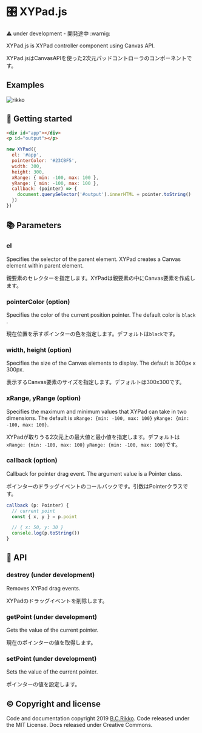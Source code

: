 # :control_knobs: XYPad.js

:warning: under development - 開発途中 :warnig:

XYPad.js is XYPad controller component using Canvas API.

XYPad.jsはCanvasAPIを使った2次元パッドコントローラのコンポーネントです。

## Examples

![rikko](https://user-images.githubusercontent.com/5305599/64018969-df020680-cb68-11e9-8289-e5660f282cb6.gif)


## :rocket: Getting started

```html
<div id="app"></div>
<p id="output"></p>
```

```js
new XYPad({
  el: '#app',
  pointerColor: '#23CBF5',
  width: 300,
  height: 300,
  xRange: { min: -100, max: 100 },
  yRange: { min: -100, max: 100 },
  callback: (pointer) => {
    document.querySelector('#output').innerHTML = pointer.toString()
  })
})
```


## :books: Parameters

### el

Specifies the selector of the parent element. XYPad creates a Canvas element within parent element.

親要素のセレクターを指定します。XYPadは親要素の中にCanvas要素を作成します。

### pointerColor (option)

Specifies the color of the current position pointer. The default color is `black `.

現在位置を示すポインターの色を指定します。デフォルトは`black`です。

### width, height (option)

Specifies the size of the Canvas elements to display. The default is 300px x 300px.

表示するCanvas要素のサイズを指定します。デフォルトは300x300です。

### xRange, yRange (option)

Specifies the maximum and minimum values that XYPad can take in two dimensions. The default is `xRange: {min: -100, max: 100}` `yRange: {min: -100, max: 100}`.

XYPadが取りうる2次元上の最大値と最小値を指定します。デフォルトは`xRange: {min: -100, max: 100}` `yRange: {min: -100, max: 100}`です。

### callback (option)

Callback for pointer drag event. The argument value is a Pointer class.

ポインターのドラッグイベントのコールバックです。引数はPointerクラスです。

```ts
callback (p: Pointer) {
  // current point
  const { x, y } = p.point

  // { x: 50, y: 30 }
  console.log(p.toString())
}
```

## :book: API

### destroy (under development)

Removes XYPad drag events.

XYPadのドラッグイベントを削除します。

### getPoint (under development)

Gets the value of the current pointer.

現在のポインターの値を取得します。

### setPoint (under development)

Sets the value of the current pointer.

ポインターの値を設定します。


## :copyright: Copyright and license

Code and documentation copyright 2019 [B.C.Rikko](https://github.com/BcRikko). Code released under the MIT License. Docs released under Creative Commons.


